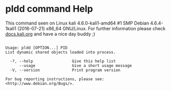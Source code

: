 # pldd command Help
 
 This command seen on Linux kali 4.6.0-kali1-amd64 #1 SMP Debian 4.6.4-1kali1 (2016-07-21) x86_64 GNU/Linux. For further information please check [docs.kali.org](docs.kali.org) and have a nice day buddy ;) 

~~~

Usage: pldd [OPTION...] PID
List dynamic shared objects loaded into process.

  -?, --help                 Give this help list
      --usage                Give a short usage message
  -V, --version              Print program version

For bug reporting instructions, please see:
<http://www.debian.org/Bugs/>.

~~~
